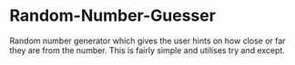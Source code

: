 # Random-Number-Guesser
Random number generator which gives the user hints on how close or far they are from the number. This is fairly simple and utilises try and except.
